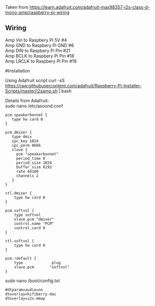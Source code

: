 Taken from https://learn.adafruit.com/adafruit-max98357-i2s-class-d-mono-amp/raspberry-pi-wiring

## Wiring
Amp Vin to Raspbery Pi 5V #4<br/>
Amp GND to Raspbery Pi GND #6<br/>
Amp DIN to Raspbery Pi Pin #21<br/>
Amp BCLK to Raspbery Pi Pin #18<br/>
Amp LRCLK to Raspbery Pi Pin #19<br/>

#Installation

Using Adafruit script
curl -sS https://raw.githubusercontent.com/adafruit/Raspberry-Pi-Installer-Scripts/master/i2samp.sh | bash

Details from Adafruit:<br/>
sudo nano /etc/asound.conf
```
pcm.speakerbonnet {
   type hw card 0
}

pcm.dmixer {
   type dmix
   ipc_key 1024
   ipc_perm 0666
   slave {
     pcm "speakerbonnet"
     period_time 0
     period_size 1024
     buffer_size 8192
     rate 44100
     channels 2
   }
}

ctl.dmixer {
    type hw card 0
}

pcm.softvol {
    type softvol
    slave.pcm "dmixer"
    control.name "PCM"
    control.card 0
}

ctl.softvol {
    type hw card 0
}

pcm.!default {
    type             plug
    slave.pcm       "softvol"
}
```

sudo nano /boot/config.txt<br/>
```
#dtparam=audio=on
dtoverlay=hifiberry-dac
dtoverlay=i2s-mmap
```
